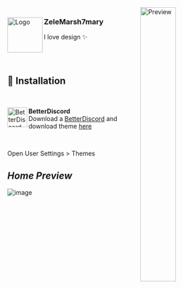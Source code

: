 <img align="right" src="https://github.com/Zeleresia/Yae-Miko-Theme/assets/63954559/df9bb45e-f1f0-42da-acd8-2f60b68756d5" alt="Preview" width="40%">
<div align="left">
  <img align="left" src="https://github.com/Zeleresia/Yae-Miko-Theme/assets/63954559/36d4098b-9298-443d-ad6a-4ba4df9a9e8d" alt="Logo" width="80" height="80">

  <h3 align="left">ZeleMarsh7mary</h3>
  <p align="left">I love design ✨</p>
  <br/>
</div>
  <br/>

## 💽 Installation

<br/>
<div align="left">
    <img align="left" src="https://i.imgur.com/LPH05EO.png" alt="BetterDiscord" width="45" height="45">
    <b><p align="left">BetterDiscord</b>
    <br/>Download a <a href="https://betterdiscord.app/">BetterDiscord</a> and download theme <a href="https://github.com/Zeleresia/Yae-Miko-Theme">here</a></p><br/><p>Open User Settings > Themes</p>
</div>

## *Home Preview*
![image](https://github.com/Zeleresia/Yae-Miko-Theme/assets/63954559/d324e073-5b08-4643-9990-9a09874c249d)
